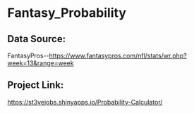 # Fantasy_Probability

## Data Source:

FantasyPros--https://www.fantasypros.com/nfl/stats/wr.php?week=13&range=week

## Project Link:

https://st3vejobs.shinyapps.io/Probability-Calculator/
